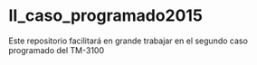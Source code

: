 # II_caso_programado2015
Este repositorio facilitará en grande trabajar en el segundo caso programado del TM-3100
